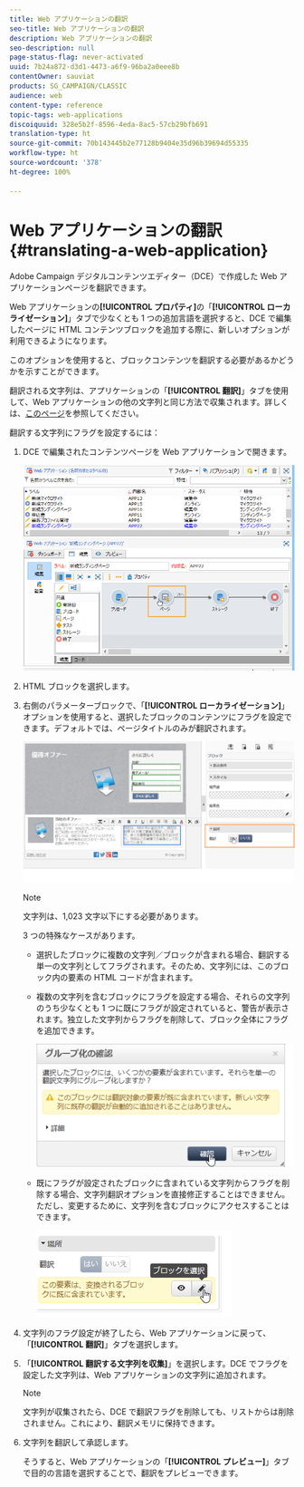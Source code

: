 ```yaml
---
title: Web アプリケーションの翻訳
seo-title: Web アプリケーションの翻訳
description: Web アプリケーションの翻訳
seo-description: null
page-status-flag: never-activated
uuid: 7b24a872-d3d1-4473-a6f9-96ba2a0eee8b
contentOwner: sauviat
products: SG_CAMPAIGN/CLASSIC
audience: web
content-type: reference
topic-tags: web-applications
discoiquuid: 328e5b2f-8596-4eda-8ac5-57cb29bfb691
translation-type: ht
source-git-commit: 70b143445b2e77128b9404e35d96b39694d55335
workflow-type: ht
source-wordcount: '378'
ht-degree: 100%

---
```



# Web アプリケーションの翻訳{#translating-a-web-application}

Adobe Campaign デジタルコンテンツエディター（DCE）で作成した Web アプリケーションページを翻訳できます。

Web アプリケーションの&#x200B;**[!UICONTROL プロパティ]**&#x200B;の「**[!UICONTROL ローカライゼーション]**」タブで少なくとも 1 つの追加言語を選択すると、DCE で編集したページに HTML コンテンツブロックを追加する際に、新しいオプションが利用できるようになります。

このオプションを使用すると、ブロックコンテンツを翻訳する必要があるかどうかを示すことができます。

翻訳される文字列は、アプリケーションの「**[!UICONTROL 翻訳]**」タブを使用して、Web アプリケーションの他の文字列と同じ方法で収集されます。詳しくは、[このページ](../../web/using/translating-a-web-form.md)を参照してください。

翻訳する文字列にフラグを設定するには：

1. DCE で編集されたコンテンツページを Web アプリケーションで開きます。

   ![](assets/dce_translation_3.png)

1. HTML ブロックを選択します。
1. 右側のパラメーターブロックで、「**[!UICONTROL ローカライゼーション]**」オプションを使用すると、選択したブロックのコンテンツにフラグを設定できます。デフォルトでは、ページタイトルのみが翻訳されます。

   ![](assets/dce_translation_1.png)

   >[!NOTE]
   >
   >文字列は、1,023 文字以下にする必要があります。

   3 つの特殊なケースがあります。

   * 選択したブロックに複数の文字列／ブロックが含まれる場合、翻訳する単一の文字列としてフラグされます。そのため、文字列には、このブロック内の要素の HTML コードが含まれます。
   * 複数の文字列を含むブロックにフラグを設定する場合、それらの文字列のうち少なくとも 1 つに既にフラグが設定されていると、警告が表示されます。独立した文字列からフラグを削除して、ブロック全体にフラグを追加できます。

      ![](assets/dce_translation_4.png)

   * 既にフラグが設定されたブロックに含まれている文字列からフラグを削除する場合、文字列翻訳オプションを直接修正することはできません。ただし、変更するために、文字列を含むブロックにアクセスすることはできます。

      ![](assets/dce_translation_2.png)

1. 文字列のフラグ設定が終了したら、Web アプリケーションに戻って、「**[!UICONTROL 翻訳]**」タブを選択します。
1. 「**[!UICONTROL 翻訳する文字列を収集]**」を選択します。DCE でフラグを設定した文字列は、Web アプリケーションの文字列に追加されます。

   >[!NOTE]
   >
   >文字列が収集されたら、DCE で翻訳フラグを削除しても、リストからは削除されません。これにより、翻訳メモリに保持できます。

1. 文字列を翻訳して承認します。

   そうすると、Web アプリケーションの「**[!UICONTROL プレビュー]**」タブで目的の言語を選択することで、翻訳をプレビューできます。


